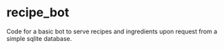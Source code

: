 # recipe_bot
Code for a basic bot to serve recipes and ingredients upon request from a simple sqlite database.
